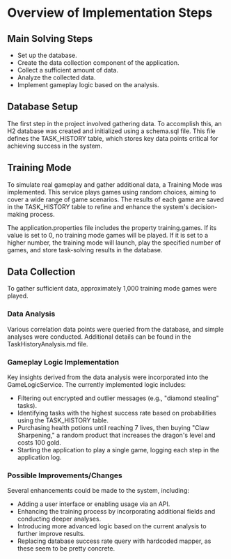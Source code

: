 # Overview of Implementation Steps

## Main Solving Steps
- Set up the database.
- Create the data collection component of the application.
- Collect a sufficient amount of data.
- Analyze the collected data.
- Implement gameplay logic based on the analysis.

## Database Setup
The first step in the project involved gathering data. To accomplish this, an H2 database was created and initialized using a schema.sql file. This file defines the TASK_HISTORY table, which stores key data points critical for achieving success in the system.

## Training Mode
To simulate real gameplay and gather additional data, a Training Mode was implemented. This service plays games using random choices, aiming to cover a wide range of game scenarios. The results of each game are saved in the TASK_HISTORY table to refine and enhance the system's decision-making process.

The application.properties file includes the property training.games. If its value is set to 0, no training mode games will be played. If it is set to a higher number, the training mode will launch, play the specified number of games, and store task-solving results in the database.

## Data Collection
To gather sufficient data, approximately 1,000 training mode games were played.

### Data Analysis
Various correlation data points were queried from the database, and simple analyses were conducted. Additional details can be found in the TaskHistoryAnalysis.md file.

### Gameplay Logic Implementation
Key insights derived from the data analysis were incorporated into the GameLogicService. The currently implemented logic includes:

- Filtering out encrypted and outlier messages (e.g., "diamond stealing" tasks).
- Identifying tasks with the highest success rate based on probabilities using the TASK_HISTORY table.
- Purchasing health potions until reaching 7 lives, then buying "Claw Sharpening," a random product that increases the dragon's level and costs 100 gold.
- Starting the application to play a single game, logging each step in the application log.

### Possible Improvements/Changes
Several enhancements could be made to the system, including:

- Adding a user interface or enabling usage via an API.
- Enhancing the training process by incorporating additional fields and conducting deeper analyses.
- Introducing more advanced logic based on the current analysis to further improve results.
- Replacing database success rate query with hardcoded mapper, as these seem to be pretty concrete.